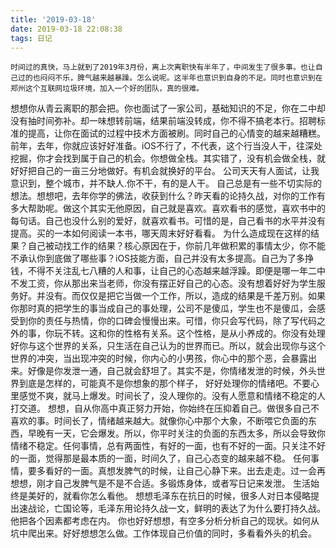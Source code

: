 ```yaml
---
title: '2019-03-18'
date: 2019-03-18 22:08:38
tags: 日记
---
```


	时间过的真快，马上就到了2019年3月份，离上次离职快有半年了，中间发生了很多事。也让自己过的也闷闷不乐，脾气越来越暴躁。怎么说呢。这半年也意识到自身的不足。同时也意识到在郑州这个互联网垃圾环境，加入一个好的团队，真的很难。
想想你从青云离职的那会把。你也面试了一家公司，基础知识的不足，你在二中却没有抽时间弥补。却一味想转前端，结果前端没转成，你不得不搞老本行。招聘标准的提高，让你在面试的过程中技术方面被刷。同时自己的心情变的越来越糟糕。
	前年，去年，你就应该好好准备。iOS不行了，不代表，这个行当没人干，往深处挖掘，你才会找到属于自己的机会。你想做全栈。其实错了，没有机会做全栈，就好好把自己的一亩三分地做好。有机会就换好的平台。
	公司天天有人面试，让我意识到，整个城市，并不缺人.你不干，有的是人干。
	自己总是有一些不切实际的想法。想想吧，去年你学的佛法，收获到什么？昨天看的论持久战，对你的工作有多大帮助呢。做这个其实无他原因，自己就是喜欢。喜欢看书的感觉，喜欢书中的每句话。自己也没什么别的爱好，就喜欢看书。可惜的是，自己看书的水平并没有提高。买的一本如何阅读一本书，哪天周末好好看看。
	为什么造成现在这样的结果？自己被动找工作的结果？核心原因在于，你前几年做积累的事情太少，你不能不承认你到底做了哪些事？iOS技能方面，自己并没有太多提高。自己为了多挣钱，不得不关注乱七八糟的人和事，让自己的心态越来越浮躁。即便是哪一年二中不发工资，你从那出来当老师，你没有摆正好自己的心态。没有想着好好为学生服务好。并没有。而仅仅是把它当做一个工作，所以，造成的结果是千差万别。如果你那时真的把学生的事当成自己的事处理，公司不是傻瓜，学生也不是傻瓜，会感受到你的责任与热情，你的口碑会慢慢出来。可惜，你只会写代码，除了写代码之外的事，你玩不转。这和你的性格有关系。这个性格，是从小养成的。你没有处理好你与这个世界的关系，只生活在自己认为的世界而已。所以，就会出现你与这个世界的冲突，当出现冲突的时候，你内心的小男孩，你心中的那个恶，会暴露出来。好像是你发泄一通，自己就会舒坦了。其实不是，你情绪发泄的时候，外头世界到底是怎样的，可能真不是你想象的那个样子，
	好好处理你的情绪吧。不要心里感觉不爽，就马上爆发。时间长了，没人理你的。没有人愿意和情绪不稳定的人打交道。
	想想，自从你高中真正努力开始，你始终在压抑着自己。做很多自己不喜欢的事。时间长了，情绪越来越大。就像你心中那个大象，不断喂它负面的东西，早晚有一天，它会爆发。所以，你平时关注的负面的东西太多，所以会导致你情绪不稳定。任何事情，总有两面性，有好的一面，也有不好的一面。只关注不好的一面，觉得那是最本质的一面，时间久了，自己心态变的越来越不稳。
	任何事情，要多看好的一面。真想发脾气的时候，让自己心静下来。出去走走。过一会再想想，刚才自己发脾气是不是不合适。多锻炼身体，或者写日记来发泄。
	生活始终是美好的，就看你怎么看他。
	想想毛泽东在抗日的时候，很多人对日本侵略提出速战论，亡国论等，毛泽东用论持久战一文，鲜明的表达了为什么要打持久战。他把各个因素都考虑在内。
	你也好好想想，有空多分析分析自己的现状。如何从坑中爬出来。好好想想怎么做。工作体现自己价值的同时，多看看外头的机会。
	
